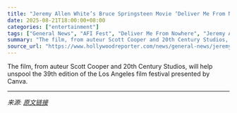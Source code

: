 ```yaml
---
title: "Jeremy Allen White’s Bruce Springsteen Movie ‘Deliver Me From Nowhere’ to Open AFI Fest"
date: 2025-08-21T18:00:00+08:00
categories: ["entertainment"]
tags: ["General News", "AFI Fest", "Deliver Me From Nowhere", "Jeremy Allen White", "Marc Maron", "Scott Cooper", "Stephen Graham"]
summary: "The film, from auteur Scott Cooper and 20th Century Studios, will help unspool the 39th edition of the Los Angeles film festival presented by Canva."
source_url: "https://www.hollywoodreporter.com/news/general-news/jeremy-allen-white-springsteen-movie-deliver-me-from-nowhere-1236350301/"
---
```


The film, from auteur Scott Cooper and 20th Century Studios, will help unspool the 39th edition of the Los Angeles film festival presented by Canva.

---

*来源: [原文链接](https://www.hollywoodreporter.com/news/general-news/jeremy-allen-white-springsteen-movie-deliver-me-from-nowhere-1236350301/)*
